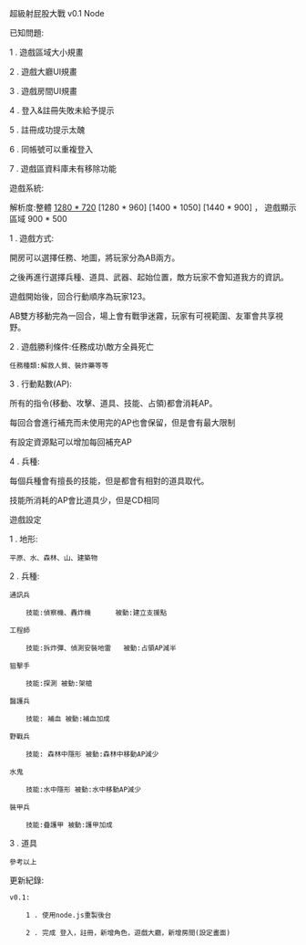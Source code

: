 超級射屁股大戰 v0.1 Node

已知問題:

1 . 遊戲區域大小規畫

2 . 遊戲大廳UI規畫

3 . 遊戲房間UI規畫

4 . 登入&註冊失敗未給予提示

5 . 註冊成功提示太醜 

6 . 同帳號可以重複登入

7 . 遊戲區資料庫未有移除功能
 
遊戲系統:

解析度:整體 [1280 * 720](先搞這個) [1280 * 960] [1400 * 1050] [1440 * 900]   ，  遊戲顯示區域 900 * 500

1 . 遊戲方式:

開房可以選擇任務、地圖，將玩家分為AB兩方。

之後再進行選擇兵種、道具、武器、起始位置，敵方玩家不會知道我方的資訊。

遊戲開始後，回合行動順序為玩家123。

AB雙方移動完為一回合，場上會有戰爭迷霧，玩家有可視範圍、友軍會共享視野。

2 . 遊戲勝利條件:任務成功\敵方全員死亡

	任務種類:解救人質、裝炸藥等等
	
3 . 行動點數(AP):

所有的指令(移動、攻擊、道具、技能、占領)都會消耗AP。

每回合會進行補充而未使用完的AP也會保留，但是會有最大限制

有設定資源點可以增加每回補充AP

4 . 兵種:

每個兵種會有擅長的技能，但是都會有相對的道具取代。

技能所消耗的AP會比道具少，但是CD相同


遊戲設定

1 . 地形:

	平原、水、森林、山、建築物

2 . 兵種:

	通訊兵
	
	    技能:偵察機、轟炸機 	    被動:建立支援點
		
	工程師
	
		技能:拆炸彈、偵測安裝地雷   被動:占領AP減半 
		
	狙擊手
	
		技能:探測 被動:架槍 
		
	醫護兵
	
		技能: 補血 被動:補血加成
		
	野戰兵
	
		技能: 森林中隱形 被動:森林中移動AP減少
		
	水鬼
	
		技能:水中隱形 被動:水中移動AP減少
		
	裝甲兵
	
		技能:疊護甲 被動:護甲加成
		
3 . 道具

	參考以上

 
 
更新紀錄:

    v0.1:
    
        1 . 使用node.js重製後台
        
        2 . 完成 登入，註冊，新增角色，遊戲大廳，新增房間(設定畫面)